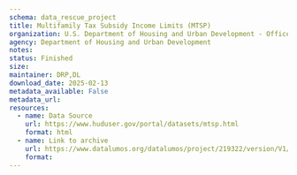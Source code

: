 ```yaml
---
schema: data_rescue_project 
title: Multifamily Tax Subsidy Income Limits (MTSP)
organization: U.S. Department of Housing and Urban Development - Office of Policy Development and Research
agency: Department of Housing and Urban Development
notes: 
status: Finished
size: 
maintainer: DRP,DL
download_date: 2025-02-13
metadata_available: False
metadata_url: 
resources:
  - name: Data Source
    url: https://www.huduser.gov/portal/datasets/mtsp.html
    format: html
  - name: Link to archive
    url: https://www.datalumos.org/datalumos/project/219322/version/V1/view
    format: 
---
```

